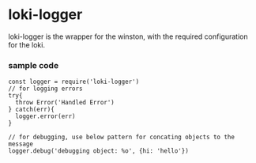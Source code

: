 # loki-logger

loki-logger is the wrapper for the winston, with the required configuration for the loki.

### sample code
```
const logger = require('loki-logger')
// for logging errors
try{
  throw Error('Handled Error')
} catch(err){
  logger.error(err)
}

// for debugging, use below pattern for concating objects to the message
logger.debug('debugging object: %o', {hi: 'hello'})
```
